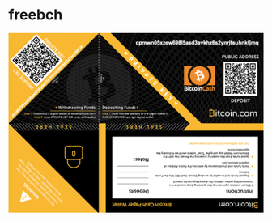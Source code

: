 # freebch

![alt text](https://github.com/iganbold/freebch/blob/master/Screen%20Shot%202019-03-13%20at%201.19.16%20PM.png?raw=true)
